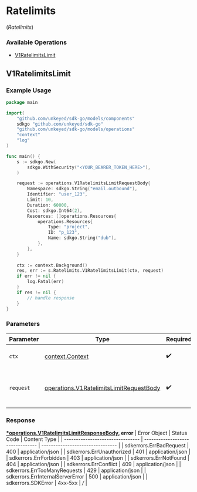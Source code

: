# Ratelimits
(*Ratelimits*)

### Available Operations

* [V1RatelimitsLimit](#v1ratelimitslimit)

## V1RatelimitsLimit

### Example Usage

```go
package main

import(
	"github.com/unkeyed/sdk-go/models/components"
	sdkgo "github.com/unkeyed/sdk-go"
	"github.com/unkeyed/sdk-go/models/operations"
	"context"
	"log"
)

func main() {
    s := sdkgo.New(
        sdkgo.WithSecurity("<YOUR_BEARER_TOKEN_HERE>"),
    )

    request := operations.V1RatelimitsLimitRequestBody{
        Namespace: sdkgo.String("email.outbound"),
        Identifier: "user_123",
        Limit: 10,
        Duration: 60000,
        Cost: sdkgo.Int64(2),
        Resources: []operations.Resources{
            operations.Resources{
                Type: "project",
                ID: "p_123",
                Name: sdkgo.String("dub"),
            },
        },
    }
    
    ctx := context.Background()
    res, err := s.Ratelimits.V1RatelimitsLimit(ctx, request)
    if err != nil {
        log.Fatal(err)
    }
    if res != nil {
        // handle response
    }
}
```

### Parameters

| Parameter                                                                                          | Type                                                                                               | Required                                                                                           | Description                                                                                        |
| -------------------------------------------------------------------------------------------------- | -------------------------------------------------------------------------------------------------- | -------------------------------------------------------------------------------------------------- | -------------------------------------------------------------------------------------------------- |
| `ctx`                                                                                              | [context.Context](https://pkg.go.dev/context#Context)                                              | :heavy_check_mark:                                                                                 | The context to use for the request.                                                                |
| `request`                                                                                          | [operations.V1RatelimitsLimitRequestBody](../../models/operations/v1ratelimitslimitrequestbody.md) | :heavy_check_mark:                                                                                 | The request object to use for the request.                                                         |


### Response

**[*operations.V1RatelimitsLimitResponseBody](../../models/operations/v1ratelimitslimitresponsebody.md), error**
| Error Object                     | Status Code                      | Content Type                     |
| -------------------------------- | -------------------------------- | -------------------------------- |
| sdkerrors.ErrBadRequest          | 400                              | application/json                 |
| sdkerrors.ErrUnauthorized        | 401                              | application/json                 |
| sdkerrors.ErrForbidden           | 403                              | application/json                 |
| sdkerrors.ErrNotFound            | 404                              | application/json                 |
| sdkerrors.ErrConflict            | 409                              | application/json                 |
| sdkerrors.ErrTooManyRequests     | 429                              | application/json                 |
| sdkerrors.ErrInternalServerError | 500                              | application/json                 |
| sdkerrors.SDKError               | 4xx-5xx                          | */*                              |
